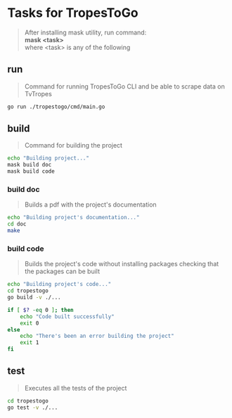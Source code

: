 # Tasks for TropesToGo
> After installing mask utility, run command:  
> **mask \<task\>**  
> where \<task\> is any of the following

## run
> Command for running TropesToGo CLI and be able to scrape data on TvTropes
~~~sh
go run ./tropestogo/cmd/main.go
~~~

## build
> Command for building the project
~~~sh
echo "Building project..."
mask build doc
mask build code
~~~

### build doc
> Builds a pdf with the project's documentation
~~~sh
echo "Building project's documentation..."
cd doc
make
~~~

### build code
> Builds the project's code without installing packages
> checking that the packages can be built
~~~sh
echo "Building project's code..."
cd tropestogo
go build -v ./...

if [ $? -eq 0 ]; then
    echo "Code built successfully"
    exit 0
else
    echo "There's been an error building the project"
    exit 1
fi
~~~

## test
> Executes all the tests of the project
~~~sh
cd tropestogo
go test -v ./...
~~~